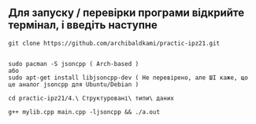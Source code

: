 ## Для запуску / перевірки програми відкрийте термінал, і введіть наступне
```
git clone https://github.com/archibaldkami/practic-ipz21.git


sudo pacman -S jsoncpp ( Arch-based )
aбо
sudo apt-get install libjsoncpp-dev ( Не перевірено, але ШІ каже, що це аналог jsoncpp для Ubuntu/Debian )

cd practic-ipz21/4.\ Структуровані\ типи\ даних

g++ mylib.cpp main.cpp -ljsoncpp && ./a.out
```

